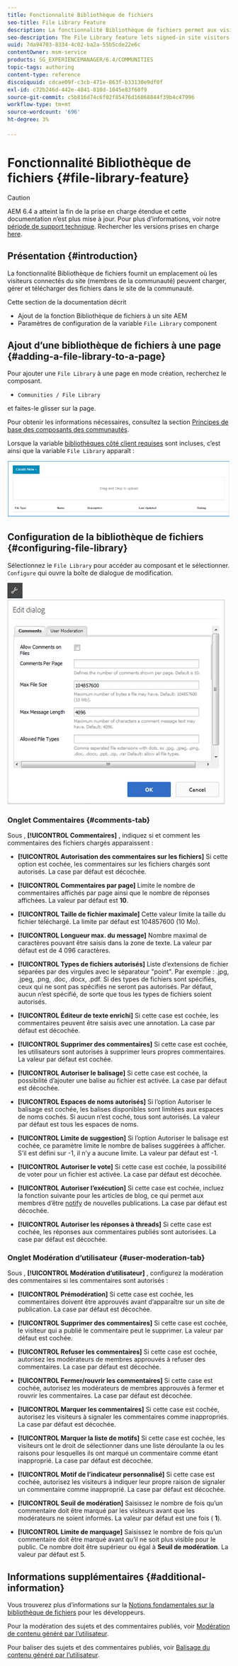 ```yaml
---
title: Fonctionnalité Bibliothèque de fichiers
seo-title: File Library Feature
description: La fonctionnalité Bibliothèque de fichiers permet aux visiteurs connectés du site de télécharger, gérer et télécharger des fichiers.
seo-description: The File Library feature lets signed-in site visitors upload, manage, and download files
uuid: 7da94703-8334-4c02-ba2a-55b5cde22e6c
contentOwner: msm-service
products: SG_EXPERIENCEMANAGER/6.4/COMMUNITIES
topic-tags: authoring
content-type: reference
discoiquuid: cdcae09f-c3cb-471e-863f-b33130e9df0f
exl-id: c72b246d-442e-4841-810d-1045e83f60f9
source-git-commit: c5b816d74c6f02f85476d16868844f39b4c47996
workflow-type: tm+mt
source-wordcount: '696'
ht-degree: 3%

---
```


# Fonctionnalité Bibliothèque de fichiers {#file-library-feature}

>[!CAUTION]
>
>AEM 6.4 a atteint la fin de la prise en charge étendue et cette documentation n’est plus mise à jour. Pour plus d’informations, voir notre [période de support technique](https://helpx.adobe.com/fr/support/programs/eol-matrix.html). Rechercher les versions prises en charge [here](https://experienceleague.adobe.com/docs/?lang=fr).

## Présentation {#introduction}

La fonctionnalité Bibliothèque de fichiers fournit un emplacement où les visiteurs connectés du site (membres de la communauté) peuvent charger, gérer et télécharger des fichiers dans le site de la communauté.

Cette section de la documentation décrit

* Ajout de la fonction Bibliothèque de fichiers à un site AEM
* Paramètres de configuration de la variable `File Library` component

## Ajout d’une bibliothèque de fichiers à une page {#adding-a-file-library-to-a-page}

Pour ajouter une `File Library` à une page en mode création, recherchez le composant.

* `Communities / File Library`

et faites-le glisser sur la page.

Pour obtenir les informations nécessaires, consultez la section [Principes de base des composants des communautés](basics.md).

Lorsque la variable [bibliothèques côté client requises](essentials-file-library.md#essentials-for-client-side) sont incluses, c’est ainsi que la variable `File Library` apparaît :

![chlimage_1-430](assets/chlimage_1-430.png)

## Configuration de la bibliothèque de fichiers {#configuring-file-library}

Sélectionnez le `File Library` pour accéder au composant et le sélectionner. `Configure` qui ouvre la boîte de dialogue de modification.

![chlimage_1-431](assets/chlimage_1-431.png) ![chlimage_1-432](assets/chlimage_1-432.png)

### Onglet Commentaires {#comments-tab}

Sous , **[!UICONTROL Commentaires]** , indiquez si et comment les commentaires des fichiers chargés apparaissent :

* **[!UICONTROL Autorisation des commentaires sur les fichiers]**
Si cette option est cochée, les commentaires sur les fichiers chargés sont autorisés. La case par défaut est décochée.

* **[!UICONTROL Commentaires par page]**
Limite le nombre de commentaires affichés par page ainsi que le nombre de réponses affichées. La valeur par défaut est 
**10**.

* **[!UICONTROL Taille de fichier maximale]**
Cette valeur limite la taille du fichier téléchargé. La limite par défaut est 104857600 (10 Mo).

* **[!UICONTROL Longueur max. du message]**
Nombre maximal de caractères pouvant être saisis dans la zone de texte. La valeur par défaut est de 4 096 caractères.

* **[!UICONTROL Types de fichiers autorisés]**
Liste d’extensions de fichier séparées par des virgules avec le séparateur &quot;point&quot;. Par exemple : .jpg, .jpeg, .png, .doc, .docx, .pdf. Si des types de fichiers sont spécifiés, ceux qui ne sont pas spécifiés ne seront pas autorisés. Par défaut, aucun n’est spécifié, de sorte que tous les types de fichiers soient autorisés.

* **[!UICONTROL Éditeur de texte enrichi]**
Si cette case est cochée, les commentaires peuvent être saisis avec une annotation. La case par défaut est décochée.

* **[!UICONTROL Supprimer des commentaires]**
Si cette case est cochée, les utilisateurs sont autorisés à supprimer leurs propres commentaires. La valeur par défaut est cochée.

* **[!UICONTROL Autoriser le balisage]**
Si cette case est cochée, la possibilité d’ajouter une balise au fichier est activée. La case par défaut est décochée.

* **[!UICONTROL Espaces de noms autorisés]**
Si l’option Autoriser le balisage est cochée, les balises disponibles sont limitées aux espaces de noms cochés. Si aucun n’est coché, tous sont autorisés. La valeur par défaut est tous les espaces de noms.

* **[!UICONTROL Limite de suggestion]**
Si l’option Autoriser le balisage est cochée, ce paramètre limite le nombre de balises suggérées à afficher. S’il est défini sur -1, il n’y a aucune limite. La valeur par défaut est -1.

* **[!UICONTROL Autoriser le vote]**
Si cette case est cochée, la possibilité de voter pour un fichier est activée. La case par défaut est décochée.

* **[!UICONTROL Autoriser l’exécution]**
Si cette case est cochée, incluez la fonction suivante pour les articles de blog, ce qui permet aux membres d’être [notify](notifications.md) de nouvelles publications. La case par défaut est décochée.

* **[!UICONTROL Autoriser les réponses à threads]**
Si cette case est cochée, les réponses aux commentaires publiés sont autorisées. La case par défaut est décochée.

### Onglet Modération d’utilisateur {#user-moderation-tab}

Sous , **[!UICONTROL Modération d’utilisateur]** , configurez la modération des commentaires si les commentaires sont autorisés :

* **[!UICONTROL Prémodération]**
Si cette case est cochée, les commentaires doivent être approuvés avant d’apparaître sur un site de publication. La case par défaut est décochée.

* **[!UICONTROL Supprimer des commentaires]**
Si cette case est cochée, le visiteur qui a publié le commentaire peut le supprimer. La valeur par défaut est cochée.

* **[!UICONTROL Refuser les commentaires]**
Si cette case est cochée, autorisez les modérateurs de membres approuvés à refuser des commentaires. La case par défaut est décochée.

* **[!UICONTROL Fermer/rouvrir les commentaires]**
Si cette case est cochée, autorisez les modérateurs de membres approuvés à fermer et rouvrir les commentaires. La case par défaut est décochée.

* **[!UICONTROL Marquer les commentaires]**
Si cette case est cochée, autorisez les visiteurs à signaler les commentaires comme inappropriés. La case par défaut est décochée.

* **[!UICONTROL Marquer la liste de motifs]**
Si cette case est cochée, les visiteurs ont le droit de sélectionner dans une liste déroulante la ou les raisons pour lesquelles ils ont marqué un commentaire comme étant inapproprié. La case par défaut est décochée.

* **[!UICONTROL Motif de l’indicateur personnalisé]**
Si cette case est cochée, autorisez les visiteurs à indiquer leur propre raison de signaler un commentaire comme inapproprié. La case par défaut est décochée.

* **[!UICONTROL Seuil de modération]**
Saisissez le nombre de fois qu’un commentaire doit être marqué par les visiteurs avant que les modérateurs ne soient informés. La valeur par défaut est une fois (
**1**).

* **[!UICONTROL Limite de marquage]**
Saisissez le nombre de fois qu’un commentaire doit être marqué avant qu’il ne soit plus visible pour le public. Ce nombre doit être supérieur ou égal à 
**Seuil de modération**. La valeur par défaut est 5.

## Informations supplémentaires {#additional-information}

Vous trouverez plus d’informations sur la [Notions fondamentales sur la bibliothèque de fichiers](essentials-file-library.md) pour les développeurs.

Pour la modération des sujets et des commentaires publiés, voir [Modération de contenu généré par l’utilisateur](moderate-ugc.md).

Pour baliser des sujets et des commentaires publiés, voir [Balisage du contenu généré par l’utilisateur](tag-ugc.md).
